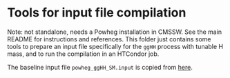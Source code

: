 # Tools for input file compilation

Note: not standalone, needs a Powheg installation in CMSSW.
See the main README for instructions and references.
This folder just contains some tools to prepare an input file specifically for the `ggHH` process with tunable H mass, and to run the compilation in an HTCondor job.

The baseline input file `powheg_ggHH_SM.input` is copied from [here](https://github.com/fabio-mon/genproductions/blob/POWHEGggHH_cmssw106x/bin/Powheg/production/Run3/13p6TeV/Higgs/gg_HH_HEFT/powheg_ggHH_kl_1p00_kt_1p00_c2_0p00.input).
